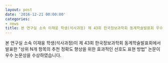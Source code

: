 ```yaml
---
layout: post
date: '2016-12-21 00:00:00'
categories:
- news
title: 본 연구실 소속 이재웅 학생(석사과정) 제 43회 한국정보과학회 동계학술발표회 우수 논문상 수상
---
```


본 연구실 소속 이재웅 학생(석사과정)이 제 43회 한국정보과학회 동계학술발표회에서 발표한 "상위 N개 항목의 추천 정확도 향상을 위한 효과적인 선호도 표현 방법" 논문이 우수 논문상을 수상하였습니다.